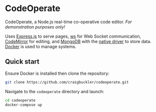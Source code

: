 # CodeOperate

CodeOperate, a Node.js real-time co-operative code editor. *For demonstration purposes only!*

Uses [Express.js](https://expressjs.com/) to serve pages, [ws](https://www.npmjs.com/package/ws) for Web Socket communication, [CodeMirror](https://codemirror.net/) for editing, and [MongoDB](https://www.mongodb.com/) with the [native driver](https://www.npmjs.com/package/mongodb) to store data. [Docker](https://www.docker.com/) is used to manage systems.


## Quick start

Ensure Docker is installed then clone the repository:

```sh
git clone https://github.com/craigbuckler/codeoperate.git
```

Navigate to the `codeoperate` directory and launch:

```sh
cd codeoperate
docker-compose up
```
